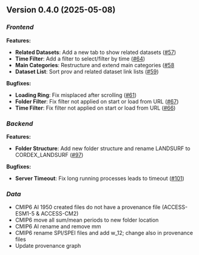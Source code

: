 ## Version 0.4.0 (2025-05-08)

### _Frontend_

__Features:__

- __Related Datasets__: Add a new tab to show related datasets ([#57](https://github.com/TIPPECC/tippecc.github.io/issues/57))
- __Time Filter__: Add a filter to select/filter by time ([#64](https://github.com/TIPPECC/tippecc.github.io/issues/64))
- __Main Categories__: Restructure and extend main categories ([#58]((https://github.com/TIPPECC/tippecc.github.io/issues/58))
- __Dataset List__: Sort prov and related dataset link lists ([#59]((https://github.com/TIPPECC/tippecc.github.io/issues/59)))




__Bugfixes:__

- __Loading Ring__: Fix misplaced after scrolling ([#61](https://github.com/TIPPECC/tippecc.github.io/issues/61))
- __Folder Filter__: Fix filter not applied on start or load from URL ([#67](https://github.com/TIPPECC/tippecc.github.io/issues/67))
- __Time Filter__: Fix filter not applied on start or load from URL ([#66](https://github.com/TIPPECC/tippecc.github.io/issues/66))


### _Backend_
__Features:__
- __Folder Structure__: Add new folder structure and rename LANDSURF to CORDEX_LANDSURF ([#97](https://github.com/geofranzi/geoportal/issues/97))

__Bugfixes:__
- __Server Timeout__: Fix long running processes leads to timeout ([#101](https://github.com/geofranzi/geoportal/issues/101))

### _Data_
- CMIP6 AI 1950 created files do not have a provenance file (ACCESS-ESM1-5 & ACCESS-CM2)
- CMIP6 move all sum/mean periods to new folder location
- CMIP6 AI rename and remove mm
- CMIP6 rename SPI/SPEI files and add w_12; change also in provenance files
- Update provenance graph